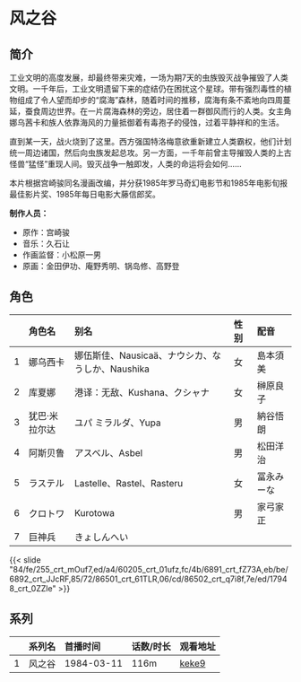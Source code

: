 # 风之谷


## 简介

工业文明的高度发展，却最终带来灾难，一场为期7天的虫族毁灭战争摧毁了人类文明。一千年后，工业文明遗留下来的症结仍在困扰这个星球。带有强烈毒性的植物组成了令人望而却步的“腐海”森林，随着时间的推移，腐海有条不紊地向四周蔓延，蚕食周边世界。在一片腐海森林的旁边，居住着一群御风而行的人类。女主角娜乌茜卡和族人依靠海风的力量抵御着有毒孢子的侵蚀，过着平静祥和的生活。  

直到某一天，战火烧到了这里。西方强国特洛梅意欲重新建立人类霸权，他们计划统一周边诸国，然后向虫族发起总攻。另一方面，一千年前曾主导摧毁人类的上古怪兽“猛怪”重现人间。毁灭战争一触即发，人类的命运将会如何……  

本片根据宫崎骏同名漫画改编，并分获1985年罗马奇幻电影节和1985年电影旬报最佳影片奖、1985年每日电影大藤信郎奖。

**制作人员：**
- 原作：宫崎骏
- 音乐：久石让
- 作画监督：小松原一男
- 原画：金田伊功、庵野秀明、锅岛修、高野登

## 角色

|     |   角色名   |   别名  | 性别 |  配音  |
|:--- |:------  |:----      |:---  |:--   |
| 1 | 娜乌西卡 | 娜伍斯佳、Nausicaä、ナウシカ、なうしか、Naushika | 女 | 島本須美 |
| 2 | 库夏娜 | 港译：无敌、Kushana、クシャナ | 女 | 榊原良子 |
| 3 | 犹巴·米拉尔达 | ユパ ミラルダ、Yupa | 男 | 納谷悟朗 |
| 4 | 阿斯贝鲁 | アスベル、Asbel | 男 | 松田洋治 |
| 5 | ラステル | Lastelle、Rastel、Rasteru | 女 | 冨永みーな |
| 6 | クロトワ | Kurotowa | 男 | 家弓家正 |
| 7 | 巨神兵 | きょしんへい |  |  |

{{< slide "84/fe/255_crt_mOuf7,ed/a4/60205_crt_01ufz,fc/4b/6891_crt_fZ73A,eb/be/6892_crt_JJcRF,85/72/86501_crt_61TLR,06/cd/86502_crt_q7i8f,7e/ed/17948_crt_0ZZle" >}}

## 系列

|     | 系列名 | 首播时间       | 话数/时长 | 观看地址                                                     |
| :-- | :-- | :--------- | :---- | :------------------------------------------------------- |
| 1   | 风之谷 | 1984-03-11 | 116m  | [keke9](https://www.keke9.app/play/179952-4-279467.html) |



